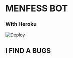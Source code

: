 # MENFESS BOT

### With Heroku
[![Deploy](https://www.herokucdn.com/deploy/button.svg)](https://www.heroku.com/deploy?template=https://github.com/userbot2030/Bot-Menfess-Telegram)


## I FIND A BUGS
